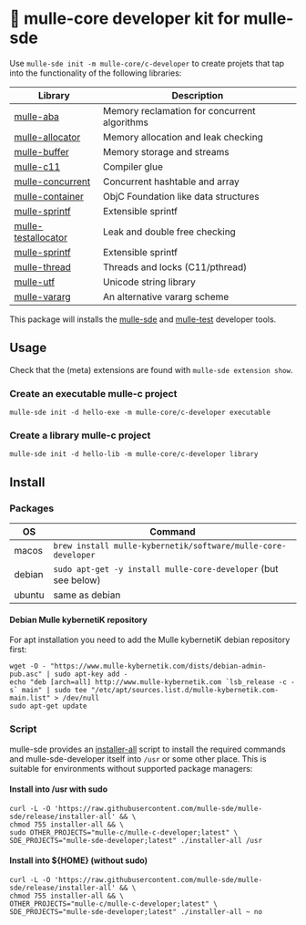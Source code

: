 # 🧢 mulle-core developer kit for mulle-sde


Use `mulle-sde init -m mulle-core/c-developer` to create projets
that tap into the functionality of the following libraries:


Library                                                  | Description
---------------------------------------------------------|----------------------------
[mulle-aba](//github.com/mulle-c/mulle-aba)              | Memory reclamation for concurrent algorithms
[mulle-allocator](//github.com/mulle-c/mulle-allocator)  | Memory allocation and leak checking
[mulle-buffer](//github.com/mulle-c/mulle-buffer)        | Memory storage and streams
[mulle-c11](//github.com/mulle-c/mulle-c11)              | Compiler glue
[mulle-concurrent](//github.com/mulle-concurrent/mulle-concurrent)| Concurrent hashtable and array
[mulle-container](//github.com/mulle-concurrent/mulle-concurrent) | ObjC Foundation like data structures
[mulle-sprintf](//github.com/mulle-core/mulle-sprintf )  | Extensible sprintf
[mulle-testallocator](//github.com/mulle-core/mulle-testallocator)  | Leak and double free checking
[mulle-sprintf](//github.com/mulle-core/mulle-sprintf)   | Extensible sprintf
[mulle-thread](//github.com/mulle-concurrent/mulle-thread)        | Threads and locks (C11/pthread)
[mulle-utf](//github.com/mulle-c/mulle-utf )             | Unicode string library
[mulle-vararg](//github.com/mulle-c/mulle-vararg )       | An alternative vararg scheme


This package will installs the [mulle-sde](/github.com/mulle-sde/mulle-sde) and [mulle-test](/github.com/mulle-sde/mulle-test) developer tools. 


## Usage

Check that the (meta) extensions are found with `mulle-sde extension show`.


### Create an executable mulle-c project

`mulle-sde init -d hello-exe -m mulle-core/c-developer executable`

### Create a library mulle-c project

`mulle-sde init -d hello-lib -m mulle-core/c-developer library`



## Install

### Packages

OS      | Command
--------|------------------------------------
macos   | `brew install mulle-kybernetik/software/mulle-core-developer`
debian  | `sudo apt-get -y install mulle-core-developer` (but see below)
ubuntu  | same as debian


#### Debian Mulle kybernetiK repository

For apt installation you need to add the Mulle kybernetiK debian repository
first:

```
wget -O - "https://www.mulle-kybernetik.com/dists/debian-admin-pub.asc" | sudo apt-key add -
echo "deb [arch=all] http://www.mulle-kybernetik.com `lsb_release -c -s` main" | sudo tee "/etc/apt/sources.list.d/mulle-kybernetik.com-main.list" > /dev/null
sudo apt-get update
```

### Script

mulle-sde provides an [installer-all](https://raw.githubusercontent.com/mulle-sde/mulle-sde/release/installer-all) script to install the required commands and mulle-sde-developer itself into `/usr` or some other place.
This is suitable for environments without supported package managers:

#### Install into /usr with sudo

```
curl -L -O 'https://raw.githubusercontent.com/mulle-sde/mulle-sde/release/installer-all' && \
chmod 755 installer-all && \
sudo OTHER_PROJECTS="mulle-c/mulle-c-developer;latest" \
SDE_PROJECTS="mulle-sde-developer;latest" ./installer-all /usr
```

#### Install into ${HOME} (without sudo)

```
curl -L -O 'https://raw.githubusercontent.com/mulle-sde/mulle-sde/release/installer-all' && \
chmod 755 installer-all && \
OTHER_PROJECTS="mulle-c/mulle-c-developer;latest" \
SDE_PROJECTS="mulle-sde-developer;latest" ./installer-all ~ no
```

